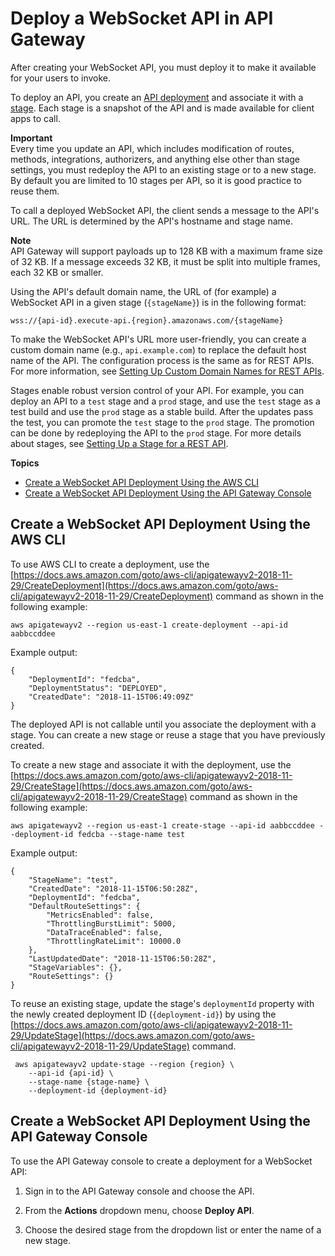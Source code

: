 # Deploy a WebSocket API in API Gateway<a name="apigateway-set-up-websocket-deployment"></a>

 After creating your WebSocket API, you must deploy it to make it available for your users to invoke\. 

To deploy an API, you create an [API deployment](api-gateway-basic-concept.md#apigateway-definition-api-deployment) and associate it with a [stage](api-gateway-basic-concept.md#apigateway-definition-api-stage)\. Each stage is a snapshot of the API and is made available for client apps to call\. 

**Important**  
Every time you update an API, which includes modification of routes, methods, integrations, authorizers, and anything else other than stage settings, you must redeploy the API to an existing stage or to a new stage\.   
By default you are limited to 10 stages per API, so it is good practice to reuse them\.

To call a deployed WebSocket API, the client sends a message to the API's URL\. The URL is determined by the API's hostname and stage name\.

**Note**  
API Gateway will support payloads up to 128 KB with a maximum frame size of 32 KB\. If a message exceeds 32 KB, it must be split into multiple frames, each 32 KB or smaller\.

Using the API's default domain name, the URL of \(for example\) a WebSocket API in a given stage \(`{stageName}`\) is in the following format:

```
wss://{api-id}.execute-api.{region}.amazonaws.com/{stageName}
```

To make the WebSocket API's URL more user\-friendly, you can create a custom domain name \(e\.g\., `api.example.com`\) to replace the default host name of the API\. The configuration process is the same as for REST APIs\. For more information, see [Setting Up Custom Domain Names for REST APIs](how-to-custom-domains.md)\.

Stages enable robust version control of your API\. For example, you can deploy an API to a `test` stage and a `prod` stage, and use the `test` stage as a test build and use the `prod` stage as a stable build\. After the updates pass the test, you can promote the `test` stage to the `prod` stage\. The promotion can be done by redeploying the API to the `prod` stage\. For more details about stages, see [Setting Up a Stage for a REST API](set-up-stages.md)\.

**Topics**
+ [Create a WebSocket API Deployment Using the AWS CLI](#apigateway-create-websocket-deployment-using-awscli)
+ [Create a WebSocket API Deployment Using the API Gateway Console](#apigateway-create-websocket-deployment-using-console)

## Create a WebSocket API Deployment Using the AWS CLI<a name="apigateway-create-websocket-deployment-using-awscli"></a>

To use AWS CLI to create a deployment, use the [https://docs.aws.amazon.com/goto/aws-cli/apigatewayv2-2018-11-29/CreateDeployment](https://docs.aws.amazon.com/goto/aws-cli/apigatewayv2-2018-11-29/CreateDeployment) command as shown in the following example:

```
aws apigatewayv2 --region us-east-1 create-deployment --api-id aabbccddee
```

Example output:

```
{
    "DeploymentId": "fedcba",
    "DeploymentStatus": "DEPLOYED",
    "CreatedDate": "2018-11-15T06:49:09Z"
}
```

The deployed API is not callable until you associate the deployment with a stage\. You can create a new stage or reuse a stage that you have previously created\.

To create a new stage and associate it with the deployment, use the [https://docs.aws.amazon.com/goto/aws-cli/apigatewayv2-2018-11-29/CreateStage](https://docs.aws.amazon.com/goto/aws-cli/apigatewayv2-2018-11-29/CreateStage) command as shown in the following example:

```
aws apigatewayv2 --region us-east-1 create-stage --api-id aabbccddee --deployment-id fedcba --stage-name test
```

Example output:

```
{
    "StageName": "test",
    "CreatedDate": "2018-11-15T06:50:28Z",
    "DeploymentId": "fedcba",
    "DefaultRouteSettings": {
        "MetricsEnabled": false,
        "ThrottlingBurstLimit": 5000,
        "DataTraceEnabled": false,
        "ThrottlingRateLimit": 10000.0
    },
    "LastUpdatedDate": "2018-11-15T06:50:28Z",
    "StageVariables": {},
    "RouteSettings": {}
}
```

To reuse an existing stage, update the stage's `deploymentId` property with the newly created deployment ID \(`{deployment-id}`\) by using the [https://docs.aws.amazon.com/goto/aws-cli/apigatewayv2-2018-11-29/UpdateStage](https://docs.aws.amazon.com/goto/aws-cli/apigatewayv2-2018-11-29/UpdateStage) command\.

```
 aws apigatewayv2 update-stage --region {region} \
    --api-id {api-id} \ 
    --stage-name {stage-name} \ 
    --deployment-id {deployment-id}
```

## Create a WebSocket API Deployment Using the API Gateway Console<a name="apigateway-create-websocket-deployment-using-console"></a>

To use the API Gateway console to create a deployment for a WebSocket API:

1. Sign in to the API Gateway console and choose the API\.

1. From the **Actions** dropdown menu, choose **Deploy API**\.

1. Choose the desired stage from the dropdown list or enter the name of a new stage\.